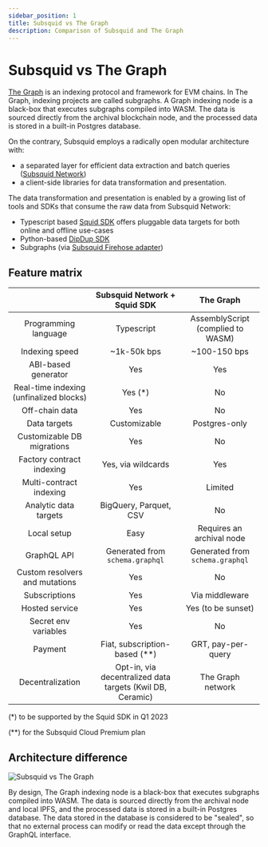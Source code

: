```yaml
---
sidebar_position: 1
title: Subsquid vs The Graph
description: Comparison of Subsquid and The Graph
---
```


# Subsquid vs The Graph

[The Graph](https://thegraph.com) is an indexing protocol and framework for EVM chains. In The Graph, indexing projects are called subgraphs. A Graph indexing node is a black-box that executes subgraphs compiled into WASM. The data is sourced directly from the archival blockchain node, and the processed data is stored in a built-in Postgres database.

On the contrary, Subsquid employs a radically open modular architecture with: 
- a separated layer for efficient data extraction and batch queries ([Subsquid Network](/subsquid-network/))  
- a client-side libraries for data transformation and presentation. 

The data transformation and presentation is enabled by a growing list of tools and SDKs that consume the raw data from Subsquid Network:
- Typescript based [Squid SDK](/sdk/) offers pluggable data targets for both online and offline use-cases
- Python-based [DipDup SDK](https://dipdup.io/docs/quickstart-evm?ref=blog.subsquid.io)
- Subgraphs (via [Subsquid Firehose adapter](/subgraphs-support/))


## Feature matrix

|                                 |  Subsquid Network + Squid SDK     |            The Graph                     |
|:-------------------------------:|:-------------------------:|:----------------------------------------:|
|  Programming language           |     Typescript            |    AssemblyScript (complied to WASM)     |
|  Indexing speed                 |     ~1k-50k bps           |       ~100-150 bps                       |
|  ABI-based generator            |        Yes                |          Yes                             |
|  Real-time indexing (unfinalized blocks)   |     Yes (*)    |          No                              |  
|  Off-chain data                 |        Yes                |        No                                |
|  Data targets                   |     Customizable          |      Postgres-only                       |
|  Customizable DB migrations     |        Yes                |        No                                |
|  Factory contract indexing      |   Yes, via wildcards      |       Yes                                |
|  Multi-contract indexing        |        Yes                |     Limited                              | 
|  Analytic data targets          |  BigQuery, Parquet, CSV   |        No                                |
|  Local setup                    |       Easy                |       Requires an archival node          |    
|  GraphQL API                    | Generated from `schema.graphql` |    Generated from `schema.graphql` |
|  Custom resolvers and mutations |  Yes                      |          No                              |
|  Subscriptions                  |  Yes                      |       Via middleware                     |
|  Hosted service                 |  Yes                      |       Yes (to be sunset)                 |
|  Secret env variables           |  Yes                      |          No                              |
|  Payment                        |  Fiat, subscription-based (**) |   GRT, pay-per-query                |
|  Decentralization               |  Opt-in, via decentralized data targets (Kwil DB, Ceramic) |  The Graph network   |


(*) to be supported by the Squid SDK in Q1 2023

(**) for the Subsquid Cloud Premium plan 

## Architecture difference

![Subsquid vs The Graph](</img/thegraph-vs-subsquid.png>)

By design, The Graph indexing node is a black-box that executes subgraphs compiled into WASM. The data is sourced directly from the archival node and local IPFS, and the processed data is stored in a built-in Postgres database. The data stored in the database is considered to be "sealed", so that no external process can modify or read the data except through the GraphQL interface. 

